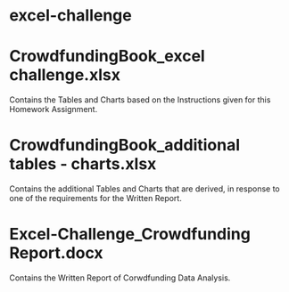 # excel-challenge
# CrowdfundingBook_excel challenge.xlsx 

Contains the Tables and Charts based on the Instructions given for this Homework Assignment.


# CrowdfundingBook_additional tables - charts.xlsx 

Contains the additional Tables and Charts that are derived, in response to one of the requirements for the Written Report.


# Excel-Challenge_Crowdfunding Report.docx

Contains the Written Report of Corwdfunding Data Analysis.